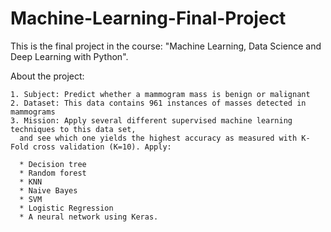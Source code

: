# Machine-Learning-Final-Project
  This is the final project in the course: "Machine Learning, Data Science and Deep Learning with Python".


About the project:

    1. Subject: Predict whether a mammogram mass is benign or malignant
    2. Dataset: This data contains 961 instances of masses detected in mammograms
    3. Mission: Apply several different supervised machine learning techniques to this data set, 
      and see which one yields the highest accuracy as measured with K-Fold cross validation (K=10). Apply:
      
      * Decision tree
      * Random forest
      * KNN
      * Naive Bayes
      * SVM
      * Logistic Regression
      * A neural network using Keras.

